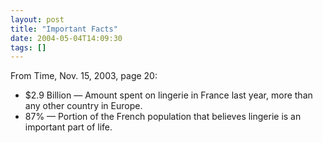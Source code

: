 ```yaml
---
layout: post
title: "Important Facts"
date: 2004-05-04T14:09:30
tags: []
---
```


<p>From Time, Nov. 15, 2003, page 20:</p>

<ul>
<li>$2.9 Billion &#8212; Amount spent on lingerie in France last year, more than any other country in Europe.</li>
<li>87% &#8212; Portion of the French population that believes lingerie is an important part of life.</li>
</ul>

